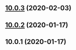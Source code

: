 ## [10.0.3](https://github.com/edpservices/edpsoftware/compare/10.0.2...10.0.3) (2020-02-03)



## [10.0.2](https://github.com/edpservices/edpsoftware/compare/10.0.1...10.0.2) (2020-01-17)



## 10.0.1 (2020-01-17)




